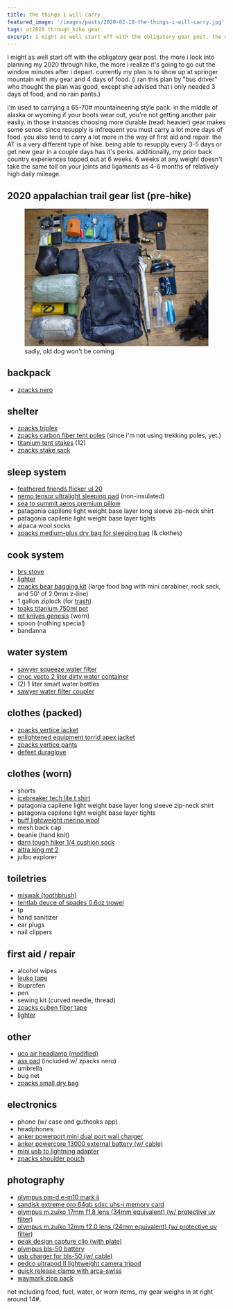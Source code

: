 ```yaml
---
title: the things i will carry
featured_image: '/images/posts/2020-02-18-the-things-i-will-carry.jpg'
tags: at2020 through_hike gear
excerpt: i might as well start off with the obligatory gear post. the more i look into planning my 2020 through hike, the more i realize it's going to go out the window minutes after i depart.
---
```


i might as well start off with the obligatory gear post. the more i look into planning my 2020 through hike, the more i realize it's going to go out the window minutes after i depart. currently my plan is to show up at springer mountain with my gear and 4 days of food. (i ran this plan by "bus driver" who thought the plan was good, except she advised that i only needed 3 days of food, and no rain pants.)

i'm used to carrying a 65-70# mountaineering style pack. in the middle of alaska or wyoming if your boots wear out, you're not getting another pair easily. in those instances choosing more durable (read: heavier) gear makes some sense. since resupply is infrequent you must carry a lot more days of food. you also tend to carry a lot more in the way of first aid and repair. the AT is a very different type of hike. being able to resupply every 3-5 days or get new gear in a couple days has it's perks. additionally, my prior back country experiences topped out at 6 weeks. 6 weeks at any weight doesn't take the same toll on your joints and ligaments as 4-6 months of relatively high daily mileage.

## 2020 appalachian trail gear list (pre-hike)

<figure>
  <img src="/images/posts/2020-02-18-gear-spread.jpg" alt="gear spread" />
  <figcaption>sadly, old dog won't be coming.</figcaption>
</figure>

## backpack
- [zpacks nero](https://zpacks.com/products/nero-backpack)

## shelter
- [zpacks triplex](https://zpacks.com/products/triplex-tent)
- [zpacks carbon fiber tent poles](https://zpacks.com/products/48-carbon-fiber-tent-pole) (since i'm not using trekking poles, yet.)
- [titanium tent stakes](https://zpacks.com/products/6-5-titanium-hook-stake-w-red-head) (12)
- [zpacks stake sack](https://zpacks.com/products/stake-sack)

## sleep system
- [feathered friends flicker ul 20](https://featheredfriends.com/products/feathered-friends-flicker-ul-wide-down-quilt-sleeping-bag)
- [nemo tensor ultralight sleeping pad](https://www.amazon.com/gp/product/B07MTPYNFR) (non-insulated)
- [sea to summit aeros premium pillow](https://www.amazon.com/gp/product/B07P7J7BV8)
- patagonia capilene light weight base layer long sleeve zip-neck shirt
- patagonia capilene light weight base layer tights
- alpaca wool socks
- [zpacks medium-plus dry bag for sleeping bag](https://zpacks.com/products/medium-plus-dry-bag) (& clothes)

## cook system
- [brs stove](https://www.amazon.com/gp/product/B0758RNYT8)
- [lighter](https://www.amazon.com/gp/product/B01CPE2VS2)
- [zpacks bear bagging kit](https://zpacks.com/products/bear-bagging-kit) (large food bag with mini carabiner, rock sack, and 50' of 2.0mm z-line)
- 1 gallon ziplock (for [trash](https://lnt.org))
- [toaks titanium 750ml pot](https://www.amazon.com/gp/product/B009B98FGW)
- [mt knives genesis](https://mtknives.net/product/genesis-1) (worn)
- spoon (nothing special)
- bandanna

## water system
- [sawyer squeeze water filter](https://www.amazon.com/gp/product/B00B1OSU4W)
- [cnoc vecto 2 liter dirty water container](https://www.amazon.com/gp/product/B07QBQ894L)
- (2) 1 liter smart water bottles
- [sawyer water filter coupler](https://www.amazon.com/gp/product/B018NJC1A6)

## clothes (packed)
- [zpacks vertice jacket](https://zpacks.com/products/vertice-rain-jacket)
- [enlightened equipment torrid apex jacket](https://enlightenedequipment.com/mens-torrid-apex-jacket-stock)
- [zpacks vertice pants](https://zpacks.com/products/vertice-rain-pants)
- [defeet duraglove](https://www.amazon.com/gp/product/B075XS4Q26)

## clothes (worn)
- shorts
- [icebreaker tech lite t shirt](https://www.amazon.com/gp/product/B07NLCFGRB)
- patagonia capilene light weight base layer long sleeve zip-neck shirt
- patagonia capilene light weight base layer tights
- [buff lightweight merino wool](https://www.amazon.com/gp/product/B009VU2TQI)
- mesh back cap
- beanie (hand knit)
- [darn tough hiker 1/4 cushion sock](https://www.amazon.com/gp/product/B078KJSC9J)
- [altra king mt 2](https://www.amazon.com/gp/product/B07NBM2KCK)
- julbo explorer

## toiletries
- [miswak (toothbrush)](https://www.amazon.com/gp/product/B00F22IZY4)
- [tentlab deuce of spades 0.6oz trowel](https://www.amazon.com/gp/product/B01MG6C5N5)
- tp
- hand sanitizer
- ear plugs
- nail clippers

## first aid / repair
 - alcohol wipes
 - [leuko tape](https://www.amazon.com/gp/product/B008FNHF8O)
 - ibuprofen
 - pen
 - sewing kit (curved needle, thread)
 - [zpacks cuben fiber tape](https://zpacks.com/products/54-tape-strip)
 - [lighter](https://www.amazon.com/gp/product/B01CPE2VS2)

## other
- [uco air headlamp (modified)](https://www.amazon.com/gp/product/B075TBMKWQ)
- [ass pad](https://zpacks.com/products/foam-sit-pad) (included w/ zpacks nero)
- umbrella
- bug net
- [zpacks small dry bag](https://zpacks.com/products/small-dry-bag)

## electronics
- phone (w/ case and guthooks app)
- headphones
- [anker powerport mini dual port wall charger](https://www.amazon.com/gp/product/B07H8WJCTF)
- [anker powercore 13000 external battery (w/ cable)](https://www.amazon.com/gp/product/B00Z9QVE4Q)
- [mini usb to lightning adapter](https://www.amazon.com/gp/product/B072Y118FF)
- [zpacks shoulder pouch](https://zpacks.com/products/shoulder-pouch)

## photography
- [olympus om-d e-m10 mark ii](https://www.amazon.com/gp/product/B016LM4EE8)
- [sandisk extreme pro 64gb sdxc uhs-i memory card](https://www.amazon.com/gp/product/B01J5RHD58)
- [olympus m.zuiko 17mm f1.8 lens (34mm equivalent) (w/ protective uv filter)](https://www.amazon.com/gp/product/B00CI3R4VU)
- [olympus m.zuiko 12mm f2.0 lens (24mm equivalent) (w/ protective uv filter)](https://www.amazon.com/gp/product/B00MCWSQZU)
- [peak design capture clip (with plate)](https://www.amazon.com/gp/product/B07818LB9D)
- [olympus bls-50 battery](https://www.amazon.com/gp/product/B00N5TL7WI)
- [usb charger for bls-50 (w/ cable)](https://www.amazon.com/gp/product/B07DWDXMTP)
- [pedco ultrapod II lightweight camera tripod](https://www.amazon.com/gp/product/B000ANCPNM)
- [quick release clamp with arca-swiss](https://www.amazon.com/gp/product/B072HMC52M)
- [waymark zipp pack](https://waymarkgearco.com/accessories/zipp)

not including food, fuel, water, or worn items, my gear weighs in at right around 14#.
